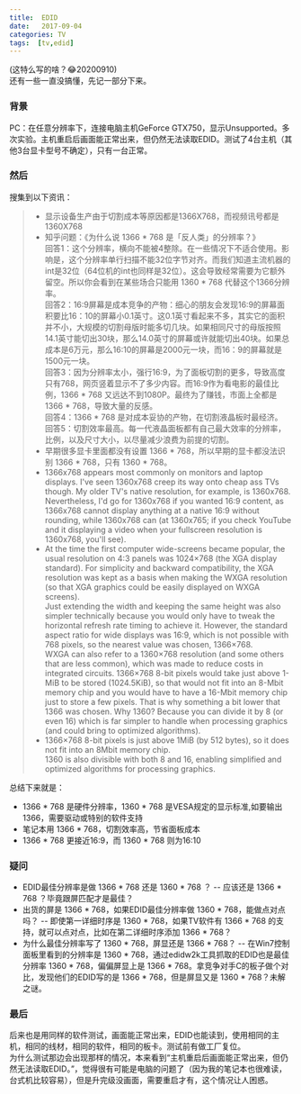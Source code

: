 ```yaml
---
title:  EDID
date:   2017-09-04
categories: TV
tags:  [tv,edid]
---
```


(这特么写的啥？:joy:20200910)  
还有一些一直没搞懂，先记一部分下来。

<!-- more -->

### 背景

PC：在任意分辨率下，连接电脑主机GeForce GTX750，显示Unsupported。多次实验。主机重启后画面能正常出来，但仍然无法读取EDID。测试了4台主机（其他3台显卡型号不确定），只有一台正常。


### 然后

搜集到以下资讯：
> - 显示设备生产由于切割成本等原因都是1366X768，而视频讯号都是1360X768
> - 知乎问题：《为什么说 1366 * 768 是「反人类」的分辨率？》  
回答1：这个分辨率，横向不能被4整除。在一些情况下不适合使用。影响是，这个分辨率单行扫描不能32位字节对齐。而我们知道主流机器的int是32位（64位机的int也同样是32位）。这会导致经常需要为它额外留空。所以你会看到在某些场合只能用 1360 * 768 代替这个1366分辨率。  
回答2：16:9屏幕是成本竞争的产物：细心的朋友会发现16:9的屏幕面积要比16：10的屏幕小0.1英寸。这0.1英寸看起来不多，其实它的面积并不小，大规模的切割母版时能多切几块。如果相同尺寸的母版按照14.1英寸能切出30块，那么14.0英寸的屏幕或许就能切出40块。如果总成本是6万元，那么16:10的屏幕是2000元一块，而16：9的屏幕就是1500元一块。  
回答3：因为分辨率太小，强行16:9，为了面板切割的更多，导致高度只有768，网页竖着显示不了多少内容。而16:9作为看电影的最佳比例，1366 * 768 又远达不到1080P。最终为了赚钱，市面上全都是 1366 * 768，导致大量的反感。  
回答4：1366 * 768 是对成本妥协的产物，在切割液晶板时最经济。  
回答5：切割效率最高。每一代液晶面板都有自己最大效率的分辨率，比例，以及尺寸大小，以尽量减少浪费为前提的切割。
> - 早期很多显卡里面都没有设置 1366 * 768，所以早期的显卡都没法识别 1366 * 768，只有 1360 * 768。
> - 1366x768 appears most commonly on monitors and laptop displays. I've seen 1360x768 creep its way onto cheap ass TVs though. My older TV's native resolution, for example, is 1360x768.  Nevertheless, I'd go for 1360x768 if you wanted 16:9 content, as 1366x768 cannot display anything at a native 16:9 without rounding, while 1360x768 can (at 1360x765; if you check YouTube and it displaying a video when your fullscreen resolution is 1360x768, you'll see).
> - At the time the first computer wide-screens became popular, the usual resolution on 4:3 panels was 1024×768 (the XGA display standard). For simplicity and backward compatibility, the XGA resolution was kept as a basis when making the WXGA resolution (so that XGA graphics could be easily displayed on WXGA screens).  
Just extending the width and keeping the same height was also simpler technically because you would only have to tweak the horizontal refresh rate timing to achieve it. However, the standard aspect ratio for wide displays was 16:9, which is not possible with 768 pixels, so the nearest value was chosen, 1366×768.  
WXGA can also refer to a 1360×768 resolution (and some others that are less common), which was made to reduce costs in integrated circuits. 1366×768 8-bit pixels would take just above 1-MiB to be stored (1024.5KiB), so that would not fit into an 8-Mbit memory chip and you would have to have a 16-Mbit memory chip just to store a few pixels. That is why something a bit lower that 1366 was chosen. Why 1360? Because you can divide it by 8 (or even 16) which is far simpler to handle when processing graphics (and could bring to optimized algorithms).
> - 1366×768 8-bit pixels is just above 1MiB (by 512 bytes), so it does not fit into an 8Mbit memory chip.  
1360 is also divisible with both 8 and 16, enabling simplified and optimized algorithms for processing graphics.


总结下来就是：
- 1366 * 768 是硬件分辨率，1360 * 768 是VESA规定的显示标准,如要输出1366，需要驱动或特别的软件支持
- 笔记本用 1366 * 768，切割效率高，节省面板成本
- 1366 * 768 更接近16:9，而 1360 * 768 则为16:10


### 疑问

- EDID最佳分辨率是做 1366 * 768 还是 1360 * 768 ？ -- 应该还是 1366 * 768 ？毕竟跟屏匹配才是最佳？
- 出货的屏是 1366 * 768，如果EDID最佳分辨率做 1360 * 768，能做点对点吗？ -- 即使第一详细时序是 1360 * 768，如果TV软件有 1366 * 768 的支持，就可以点对点，比如在第二详细时序添加 1366 * 768？
- 为什么最佳分辨率写了 1360 * 768，屏显还是 1366 * 768？ -- 在Win7控制面板里看到的分辨率是 1360 * 768，通过edidw2k工具抓取的EDID也是最佳分辨率 1360 * 768，偏偏屏显上是 1366 * 768。拿竞争对手C的板子做个对比，发现他们的EDID写的是 1366 * 768，但是屏显又是 1360 * 768？未解之谜。


### 最后

后来也是用同样的软件测试，画面能正常出来，EDID也能读到，使用相同的主机，相同的线材，相同的软件，相同的板卡。测试前有做工厂复位。  
为什么测试那边会出现那样的情况，本来看到“主机重启后画面能正常出来，但仍然无法读取EDID。”，觉得很有可能是电脑的问题了（因为我的笔记本也很难读，台式机比较容易），但是升完级没画面，需要重启才有，这个情况让人困惑。
